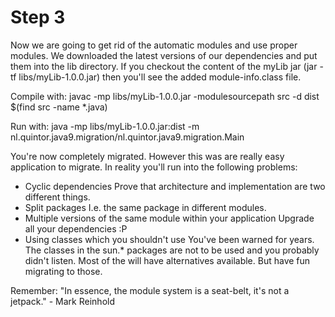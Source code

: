 # Step 3

Now we are going to get rid of the automatic modules and use proper modules. We downloaded the latest versions of our dependencies and put them into the lib directory. If you checkout the content of the myLib jar (jar -tf libs/myLib-1.0.0.jar) then you'll see the added module-info.class file.

Compile with: javac -mp libs/myLib-1.0.0.jar -modulesourcepath src -d dist $(find src -name *.java)

Run with: java -mp libs/myLib-1.0.0.jar:dist -m nl.quintor.java9.migration/nl.quintor.java9.migration.Main


You're now completely migrated. However this was are really easy application to migrate. In reality you'll run into the following problems:

* Cyclic dependencies
    Prove that architecture and implementation are two different things.
* Split packages
    I.e. the same package in different modules. 
* Multiple versions of the same module within your application
    Upgrade all your dependencies :P
* Using classes which you shouldn't use
    You've been warned for years. The classes in the sun.* packages are not to be used and you probably didn't listen. Most of the will have alternatives available. But have fun migrating to those.
    
Remember: "In essence, the module system is a seat-belt, it's not a jetpack." - Mark Reinhold